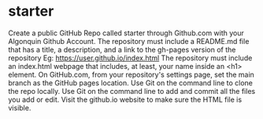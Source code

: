 # starter
Create a public GitHub Repo called starter through Github.com with your Algonquin Github Account. The repository must include a README.md file that has a title, a description, and a link to the gh-pages version of the repository Eg: https://user.github.io/index.html The repository must include an index.html webpage that includes, at least, your name inside an &lt;h1> element. On GitHub.com, from your repository's settings page, set the main branch as the GitHub pages location. Use Git on the command line to clone the repo locally. Use Git on the command line to add and commit all the files you add or edit. Visit the github.io website to make sure the HTML file is visible.

